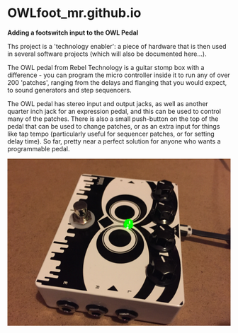 # OWLfoot_mr.github.io
**Adding a footswitch input to the OWL Pedal**

Ths project is a 'technology enabler': a piece of hardware that is then used in several software projects (which will also be documented here...). 

The OWL pedal from Rebel Technology is a guitar stomp box with a difference - you can program the micro controller inside it to run any of over 200 'patches', ranging from the delays and flanging that you would expect, to sound generators and step sequencers.

The OWL pedal has stereo input and output jacks, as well as another quarter inch jack for an expression pedal, and this can be used to control many of the patches. There is also a small push-button on the top of the pedal that can be used to change patches, or as an extra input for things like tap tempo (particularly useful for sequencer patches, or for setting delay time). So far, pretty near a perfect solution for anyone who wants a programmable pedal.

![](/images/IMG_5380.JPG)
